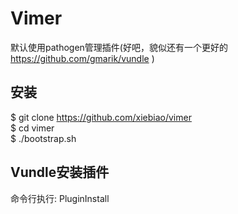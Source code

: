Vimer
===========

  默认使用pathogen管理插件(好吧，貌似还有一个更好的 https://github.com/gmarik/vundle )

## 安装

  $ git clone https://github.com/xiebiao/vimer  
  $ cd vimer  
  $ ./bootstrap.sh

## Vundle安装插件

  命令行执行: PluginInstall
